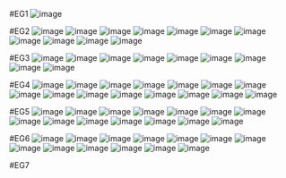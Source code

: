 #EG1
![image](https://user-images.githubusercontent.com/102288634/183368098-641dc4c3-e558-4f47-99a7-b5f272872646.png)

#EG2
![image](https://user-images.githubusercontent.com/102288634/183370327-43720fb6-db7e-4552-a7b1-9af543564391.png)
![image](https://user-images.githubusercontent.com/102288634/183378294-f1be8ead-4eb0-41d0-93b7-a9215bb27026.png)
![image](https://user-images.githubusercontent.com/102288634/183378336-5f4aebb6-2504-4b75-bc49-19aec438ee9e.png)
![image](https://user-images.githubusercontent.com/102288634/183378388-c73cabe5-b8a9-4f88-b27d-7efdc67e832c.png)
![image](https://user-images.githubusercontent.com/102288634/183378455-22d66060-939a-4232-8684-6bdb00628b14.png)
![image](https://user-images.githubusercontent.com/102288634/183378500-8e3e9a9c-64d6-4dc9-9c99-bca3cf4bf868.png)
![image](https://user-images.githubusercontent.com/102288634/183378645-75883c4b-50f5-42ce-b8b8-34130becafc1.png)
![image](https://user-images.githubusercontent.com/102288634/183378721-f0bb786c-428b-4d53-bf41-a4a099db0629.png)
![image](https://user-images.githubusercontent.com/102288634/183378824-2f02c3ea-b6a7-412f-9ec3-85a47d282462.png)
![image](https://user-images.githubusercontent.com/102288634/183378936-4f63528e-0c08-4358-a344-8a144aeb17d6.png)
![image](https://user-images.githubusercontent.com/102288634/183379178-5c5e659e-f0f3-46f6-ae4a-b69d3ba52618.png)

#EG3
![image](https://user-images.githubusercontent.com/102288634/183393020-f5d91ff8-f469-421d-a6c6-74831d363715.png)
![image](https://user-images.githubusercontent.com/102288634/183396948-efd2e3fe-2033-4c08-9182-159ea93d0769.png)
![image](https://user-images.githubusercontent.com/102288634/183396986-baf9ea10-db4d-49e0-9918-fc31c0b0085c.png)
![image](https://user-images.githubusercontent.com/102288634/183397141-8f7339fe-708a-4ced-823e-112422a4b149.png)
![image](https://user-images.githubusercontent.com/102288634/183397182-77abb0bf-a133-4e71-947f-29edb738e039.png)
![image](https://user-images.githubusercontent.com/102288634/183397269-a844075a-1f6a-473f-86ac-584181f54645.png)
![image](https://user-images.githubusercontent.com/102288634/183397396-2954c1ce-7d8e-47a6-951f-13d0fdf59d2f.png)
![image](https://user-images.githubusercontent.com/102288634/183397448-c92809ba-66ec-45c4-8711-760d9ea8c88a.png)
![image](https://user-images.githubusercontent.com/102288634/183397657-b34afae9-ebcf-4227-bb77-5c4646a96b03.png)

#EG4
![image](https://user-images.githubusercontent.com/102288634/183399141-6da6df3d-cc6d-425f-a223-390b89d0d937.png)
![image](https://user-images.githubusercontent.com/102288634/183407713-c23b5594-8b89-4f51-81f6-85161cf6850d.png)
![image](https://user-images.githubusercontent.com/102288634/183407757-3a617b20-7fc1-485d-b1df-ad1bf2a3bb99.png)
![image](https://user-images.githubusercontent.com/102288634/183407786-f33c6b57-acbe-41d7-8976-c15617c7da88.png)
![image](https://user-images.githubusercontent.com/102288634/183407822-46ec6098-f636-467d-aa4c-6c30b0a2aa65.png)
![image](https://user-images.githubusercontent.com/102288634/183407871-70cb253d-6d52-4a39-b11d-93e1913fc47f.png)
![image](https://user-images.githubusercontent.com/102288634/183407897-e0d8c9d8-492e-4c37-b434-44326b21ef3a.png)
![image](https://user-images.githubusercontent.com/102288634/183407988-170762c6-9f4a-4c41-8a34-586285caff6d.png)
![image](https://user-images.githubusercontent.com/102288634/183408018-633fc2e4-cb06-4c21-9087-989750dc9e9d.png)
![image](https://user-images.githubusercontent.com/102288634/183408061-a1d4ed75-b1e1-4206-8c51-fc41a3367c04.png)
![image](https://user-images.githubusercontent.com/102288634/183408100-d32e4055-10a3-4e1b-8c2d-d6797e5ae401.png)
![image](https://user-images.githubusercontent.com/102288634/183408180-60414f9e-c64c-4e20-a0d0-41b045a5f9e7.png)
![image](https://user-images.githubusercontent.com/102288634/183408308-55ebd29d-8c02-4544-9911-3da237f8d7ee.png)
![image](https://user-images.githubusercontent.com/102288634/183408373-2c1e6cbc-3b95-48b5-a1ba-3b4e24c7340f.png)
![image](https://user-images.githubusercontent.com/102288634/183408410-80628009-f531-48da-b10f-65890738c06f.png)

#EG5
![image](https://user-images.githubusercontent.com/102288634/183409431-0fb1b1f4-b217-4f6f-9840-9a3e1054c4b6.png)
![image](https://user-images.githubusercontent.com/102288634/183415672-1a843f69-0ddd-40b3-8b99-a6cc62bbbe1b.png)
![image](https://user-images.githubusercontent.com/102288634/183415701-4e637f58-6e5a-44d8-ace7-608eae469f83.png)
![image](https://user-images.githubusercontent.com/102288634/183415748-6cecb1aa-d2c5-4631-9206-f67467e207ee.png)
![image](https://user-images.githubusercontent.com/102288634/183415800-0ef3c01a-dc48-43c1-8cbb-cc4c18043c4e.png)
![image](https://user-images.githubusercontent.com/102288634/183415840-3b67a235-42c1-4e9b-9fe1-14bda6dbcbeb.png)
![image](https://user-images.githubusercontent.com/102288634/183415898-1208d9ce-e754-4435-9947-27cae3d94238.png)
![image](https://user-images.githubusercontent.com/102288634/183415964-fbc45b14-f534-4f7a-944f-f1750d20bbc1.png)
![image](https://user-images.githubusercontent.com/102288634/183416001-91940257-ac42-42c0-956c-b7e3eba91bce.png)
![image](https://user-images.githubusercontent.com/102288634/183416068-1c8a17ff-8496-454b-b1c4-f787e473d8b8.png)
![image](https://user-images.githubusercontent.com/102288634/183416124-94bf142d-ef76-4e02-b697-6ea00b3ddc41.png)
![image](https://user-images.githubusercontent.com/102288634/183416163-5c755c13-e2f8-430c-92ae-e9f7febeabdf.png)
![image](https://user-images.githubusercontent.com/102288634/183416235-96fe24bc-ba56-402a-a3c1-954f32100e5a.png)
![image](https://user-images.githubusercontent.com/102288634/183416370-36e1a4dd-190b-487d-8560-fdf3da226ff4.png)

#EG6
![image](https://user-images.githubusercontent.com/102288634/183417182-392f4bee-1071-4d4e-a58c-aadbf697e165.png)
![image](https://user-images.githubusercontent.com/102288634/183423074-a2b96b20-e373-431d-822c-d859148c4199.png)
![image](https://user-images.githubusercontent.com/102288634/183423107-fb753143-0457-4c85-8ee6-e5685781d7d9.png)
![image](https://user-images.githubusercontent.com/102288634/183423299-48c3e562-8601-4b0c-9d47-aeb34ec3f8cf.png)
![image](https://user-images.githubusercontent.com/102288634/183423374-b4fc8046-2455-45d6-aa13-136f04135ec9.png)
![image](https://user-images.githubusercontent.com/102288634/183423546-39c5ca93-a469-4f6b-a5d0-2a5d1d6e6935.png)
![image](https://user-images.githubusercontent.com/102288634/183423679-0abe1788-f7c3-4d3a-8c1a-5ebdbdf34573.png)
![image](https://user-images.githubusercontent.com/102288634/183423714-e8d65b7a-8cad-4d3c-8b9f-2629663eb71b.png)
![image](https://user-images.githubusercontent.com/102288634/183423736-4a97ba97-fe9d-480d-a33c-787a91116c4e.png)
![image](https://user-images.githubusercontent.com/102288634/183423795-ad123f1d-3f6b-4273-bb37-259d19649dbc.png)
![image](https://user-images.githubusercontent.com/102288634/183423819-c2e0cc4f-5b26-4725-918a-8838c23adb7b.png)
![image](https://user-images.githubusercontent.com/102288634/183423869-1cc2ca6b-3431-4aba-a26e-9f1592b93d15.png)
![image](https://user-images.githubusercontent.com/102288634/183423985-1494e37d-bbba-4404-a829-a47d7c562f04.png)

#EG7

